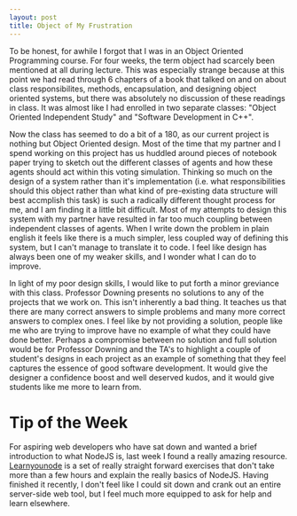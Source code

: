 ```yaml
---
layout: post
title: Object of My Frustration
---
```


To be honest, for awhile I forgot that I was in an Object Oriented Programming
course. For four weeks, the term object had scarcely been mentioned at all during
lecture. This was especially strange because at this point we had read through
6 chapters of a book that talked on and on about class responsibilites, methods,
encapsulation, and designing object oriented systems, but there was absolutely no
discussion of these readings in class. It was almost like I had enrolled in two
separate classes: "Object Oriented Independent Study" and "Software Development
in C++".

Now the class has seemed to do a bit of a 180, as our current project is nothing
but Object Oriented design. Most of the time that my partner and I spend working
on this project has us huddled around pieces of notebook paper trying to sketch
out the different classes of agents and how these agents should act within this
voting simulation. Thinking so much on the design of a system rather than it's implementation (i.e. what
responsibilities should this object rather than what kind of pre-existing data
structure will best accmplish this task) is such a radically different thought process for me, and I am finding it a little bit
difficult. Most of my attempts to design this system with my
partner have resulted in far too much coupling between independent classes of
agents. When I write down the problem in plain english it feels like there
is a much simpler, less coupled way of defining this system, but I can't manage
to translate it to code. I feel like design has always been one of my weaker
skills, and I wonder what I can do to improve.

In light of my poor design skills, I would like to put forth a minor greviance
with this class. Professor Downing presents no solutions to any of the projects
that we work on. This isn't inherently a bad thing. It teaches us that there are
many correct answers to simple problems and many more correct answers to complex
ones. I feel like by not providing a solution, people like me who are trying
to improve have no example of what they could have done better. Perhaps a
compromise between no solution and full solution would be for Professor Downing
and the TA's to highlight a couple of student's designs in each project as an
example of something that they feel captures the essence of good software
development. It would give the designer a confidence boost and well deserved kudos,
and it would give students like me more to learn from. 

# Tip of the Week

For aspiring web developers who have sat down and wanted a brief introduction to
what NodeJS is, last week I found a really amazing resource. [Learnyounode](https://www.npmjs.com/package/learnyounode)
is a set of really straight forward exercises that don't take more than a few hours
and explain the really basics of NodeJS. Having finished it recently, I don't
feel like I could sit down and crank out an entire server-side web tool, but I
feel much more equipped to ask for help and learn elsewhere.